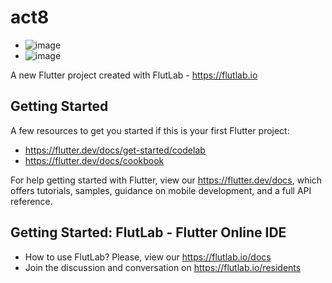 # act8
- ![image](https://github.com/user-attachments/assets/bb83ec89-c581-4dcc-88db-7c66cda1f0f5)
- ![image](https://github.com/user-attachments/assets/60ae71cd-86a0-4f91-9578-4a4c508a8746)


A new Flutter project created with FlutLab - https://flutlab.io

## Getting Started

A few resources to get you started if this is your first Flutter project:

- https://flutter.dev/docs/get-started/codelab
- https://flutter.dev/docs/cookbook

For help getting started with Flutter, view our
https://flutter.dev/docs, which offers tutorials,
samples, guidance on mobile development, and a full API reference.

## Getting Started: FlutLab - Flutter Online IDE

- How to use FlutLab? Please, view our https://flutlab.io/docs
- Join the discussion and conversation on https://flutlab.io/residents
